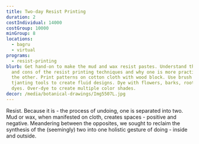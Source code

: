 ```yaml
---
title: Two-day Resist Printing
duration: 2
costIndividual: 14000
costGroup: 10000
minGroup: 8
locations: 
  - bagru
  - virtual
programs:
  - resist-printing
blurb: Get hand-on to make the mud and wax resist pastes. Understand the pros
  and cons of the resist printing techniques and why one is more practiced than
  the other. Print patterns on cotton cloth with wood block. Use brush and
  tjanting tools to create fluid designs. Dye with flowers, barks, roots, insect
  dyes. Over-dye to create multiple color shades.
decor: /media/botanical-drawings/Img5507L.jpg
---
```

Resist. Because it is - the process of undoing, one is separated into two. Mud or wax, when manifested on cloth, creates spaces - positive and negative. Meandering between the opposites, we sought to reclaim the synthesis of the (seemingly) two into one holistic gesture of doing - inside and outside.
